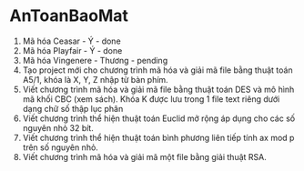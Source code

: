 # AnToanBaoMat
1. Mã hóa Ceasar - Ý - done
2. Mã hóa Playfair - Ý - done
3. Mã hóa Vingenere - Thương - pending
4. Tạo project mới cho chương trình mã hóa và giải mã file bằng thuật toán A5/1, khóa là X, Y, Z nhập từ bàn phím. 
5. Viết chương trình mã hóa và giải mã file bằng thuật toán DES và mô hình mã khối CBC (xem sách). Khóa K được lưu trong 1 file text riêng dưới dạng chữ số thập lục phân
6. Viết chương trình thể hiện thuật toán Euclid mở rộng áp dụng cho các số nguyên nhỏ 32 bít. 
7. Viết chương trình thể hiện thuật toán bình phương liên tiếp tính ax mod p trên số nguyên nhỏ. 
8. Viết chương trình mã hóa và giải mã một file bằng giải thuật RSA.
